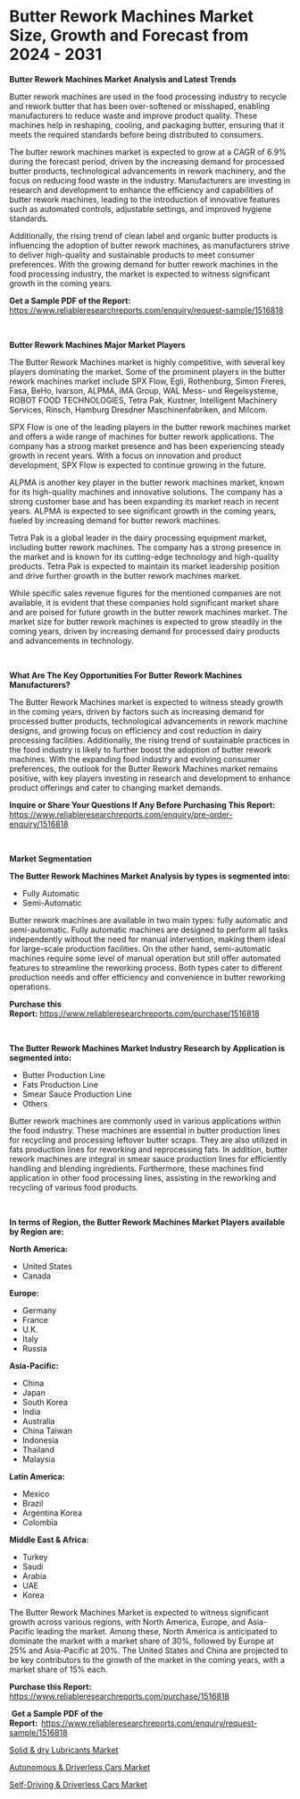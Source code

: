 <p><h1>Butter Rework Machines Market Size, Growth and Forecast from 2024 - 2031</h1></p><p><strong>Butter Rework Machines Market Analysis and Latest Trends</strong></p>
<p><p>Butter rework machines are used in the food processing industry to recycle and rework butter that has been over-softened or misshaped, enabling manufacturers to reduce waste and improve product quality. These machines help in reshaping, cooling, and packaging butter, ensuring that it meets the required standards before being distributed to consumers.</p><p>The butter rework machines market is expected to grow at a CAGR of 6.9% during the forecast period, driven by the increasing demand for processed butter products, technological advancements in rework machinery, and the focus on reducing food waste in the industry. Manufacturers are investing in research and development to enhance the efficiency and capabilities of butter rework machines, leading to the introduction of innovative features such as automated controls, adjustable settings, and improved hygiene standards.</p><p>Additionally, the rising trend of clean label and organic butter products is influencing the adoption of butter rework machines, as manufacturers strive to deliver high-quality and sustainable products to meet consumer preferences. With the growing demand for butter rework machines in the food processing industry, the market is expected to witness significant growth in the coming years.</p></p>
<p><strong>Get a Sample PDF of the Report:&nbsp;</strong> <a href="https://www.reliableresearchreports.com/enquiry/request-sample/1516818">https://www.reliableresearchreports.com/enquiry/request-sample/1516818</a></p>
<p>&nbsp;</p>
<p><strong>Butter Rework Machines Major Market Players</strong></p>
<p><p>The Butter Rework Machines market is highly competitive, with several key players dominating the market. Some of the prominent players in the butter rework machines market include SPX Flow, Egli, Rothenburg, Simon Freres, Fasa, BeHo, Ivarson, ALPMA, IMA Group, WAL Mess- und Regelsysteme, ROBOT FOOD TECHNOLOGIES, Tetra Pak, Kustner, Intelligent Machinery Services, Rinsch, Hamburg Dresdner Maschinenfabriken, and Milcom.</p><p>SPX Flow is one of the leading players in the butter rework machines market and offers a wide range of machines for butter rework applications. The company has a strong market presence and has been experiencing steady growth in recent years. With a focus on innovation and product development, SPX Flow is expected to continue growing in the future.</p><p>ALPMA is another key player in the butter rework machines market, known for its high-quality machines and innovative solutions. The company has a strong customer base and has been expanding its market reach in recent years. ALPMA is expected to see significant growth in the coming years, fueled by increasing demand for butter rework machines.</p><p>Tetra Pak is a global leader in the dairy processing equipment market, including butter rework machines. The company has a strong presence in the market and is known for its cutting-edge technology and high-quality products. Tetra Pak is expected to maintain its market leadership position and drive further growth in the butter rework machines market.</p><p>While specific sales revenue figures for the mentioned companies are not available, it is evident that these companies hold significant market share and are poised for future growth in the butter rework machines market. The market size for butter rework machines is expected to grow steadily in the coming years, driven by increasing demand for processed dairy products and advancements in technology.</p></p>
<p>&nbsp;</p>
<p><strong>What Are The Key Opportunities For Butter Rework Machines Manufacturers?</strong></p>
<p><p>The Butter Rework Machines market is expected to witness steady growth in the coming years, driven by factors such as increasing demand for processed butter products, technological advancements in rework machine designs, and growing focus on efficiency and cost reduction in dairy processing facilities. Additionally, the rising trend of sustainable practices in the food industry is likely to further boost the adoption of butter rework machines. With the expanding food industry and evolving consumer preferences, the outlook for the Butter Rework Machines market remains positive, with key players investing in research and development to enhance product offerings and cater to changing market demands.</p></p>
<p><strong>Inquire or Share Your Questions If Any Before Purchasing This Report:</strong> <a href="https://www.reliableresearchreports.com/enquiry/pre-order-enquiry/1516818">https://www.reliableresearchreports.com/enquiry/pre-order-enquiry/1516818</a></p>
<p>&nbsp;</p>
<p><strong>Market Segmentation</strong></p>
<p><strong>The Butter Rework Machines Market Analysis by types is segmented into:</strong></p>
<p><ul><li>Fully Automatic</li><li>Semi-Automatic</li></ul></p>
<p><p>Butter rework machines are available in two main types: fully automatic and semi-automatic. Fully automatic machines are designed to perform all tasks independently without the need for manual intervention, making them ideal for large-scale production facilities. On the other hand, semi-automatic machines require some level of manual operation but still offer automated features to streamline the reworking process. Both types cater to different production needs and offer efficiency and convenience in butter reworking operations.</p></p>
<p><strong>Purchase this Report:&nbsp;</strong><a href="https://www.reliableresearchreports.com/purchase/1516818">https://www.reliableresearchreports.com/purchase/1516818</a></p>
<p>&nbsp;</p>
<p><strong>The Butter Rework Machines Market Industry Research by Application is segmented into:</strong></p>
<p><ul><li>Butter Production Line</li><li>Fats Production Line</li><li>Smear Sauce Production Line</li><li>Others</li></ul></p>
<p><p>Butter rework machines are commonly used in various applications within the food industry. These machines are essential in butter production lines for recycling and processing leftover butter scraps. They are also utilized in fats production lines for reworking and reprocessing fats. In addition, butter rework machines are integral in smear sauce production lines for efficiently handling and blending ingredients. Furthermore, these machines find application in other food processing lines, assisting in the reworking and recycling of various food products.</p></p>
<p>&nbsp;</p>
<p><strong>In terms of Region, the Butter Rework Machines Market Players available by Region are:</strong></p>
<p>
    <p> <strong> North America: </strong>
        <ul>
            <li>United States</li>
            <li>Canada</li>
        </ul>
        </p> 
    <p> <strong> Europe: </strong>
        <ul>
            <li>Germany</li>
            <li>France</li>
            <li>U.K.</li>
            <li>Italy</li>
            <li>Russia</li>
        </ul>
        </p> 
    <p> <strong> Asia-Pacific: </strong>
        <ul>
            <li>China</li>
            <li>Japan</li>
            <li>South Korea</li>
            <li>India</li>
            <li>Australia</li>
            <li>China Taiwan</li>
            <li>Indonesia</li>
            <li>Thailand</li>
            <li>Malaysia</li>
        </ul>
        </p> 
    <p> <strong> Latin America: </strong>
        <ul>
            <li>Mexico</li>
            <li>Brazil</li>
            <li>Argentina Korea</li>
            <li>Colombia</li>
        </ul>
        </p> 
    <p> <strong> Middle East & Africa: </strong>
        <ul>
            <li>Turkey</li>
            <li>Saudi</li>
            <li>Arabia</li>
            <li>UAE</li>
            <li>Korea</li>
        </ul>
    </p>
    </p>
<p><p>The Butter Rework Machines Market is expected to witness significant growth across various regions, with North America, Europe, and Asia-Pacific leading the market. Among these, North America is anticipated to dominate the market with a market share of 30%, followed by Europe at 25% and Asia-Pacific at 20%. The United States and China are projected to be key contributors to the growth of the market in the coming years, with a market share of 15% each.</p></p>
<p><strong>Purchase this Report: </strong><a href="https://www.reliableresearchreports.com/purchase/1516818">https://www.reliableresearchreports.com/purchase/1516818</a></p>
<p>&nbsp;<strong>Get a Sample PDF of the Report:&nbsp;&nbsp;</strong><a href="https://www.reliableresearchreports.com/enquiry/request-sample/1516818">https://www.reliableresearchreports.com/enquiry/request-sample/1516818</a></p>
<p><strong></strong></p>
<p><p><a href="https://view.publitas.com/reportprime-1/solid-dry-lubricants-market-size-growth-and-forecast-from-2024-2031/">Solid & dry Lubricants Market</a></p><p><a href="https://view.publitas.com/reportprime-1/autonomous-driverless-cars-market-growth-market-trends-covid-19-impact-and-forecasts-for-period-from-2024-2031/">Autonomous & Driverless Cars Market</a></p><p><a href="https://view.publitas.com/reportprime-1/self-driving-driverless-cars-market-research-report-provides-thorough-industry-overview-which-offers-an-in-depth-analysis-of-product-trends-and-new-market-divisions-aprmvwqb3e49/">Self-Driving & Driverless Cars Market</a></p></p>